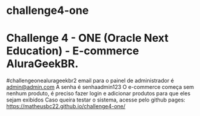 # challenge4-one
# Challenge 4 - ONE (Oracle Next Education) - E-commerce AluraGeekBR.
#challengeonealurageekbr2
email para o painel de administrador é admin@admin.com
A senha é senhaadmin123
O e-commerce começa sem nenhum produto, é preciso fazer login e adicionar produtos para que eles sejam exibidos
Caso queira testar o sistema, acesse pelo github pages: https://matheusbc22.github.io/challenge4-one/
